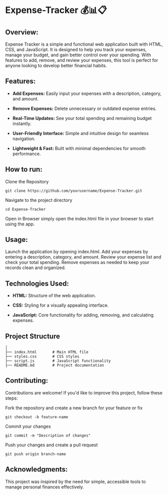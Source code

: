 # Expense-Tracker 💰📊📋
## Overview:

Expense Tracker is a simple and functional web application built with HTML, CSS, and JavaScript. It is designed to help you track your expenses, manage your budget, and gain better control over your spending. With features to add, remove, and review your expenses, this tool is perfect for anyone looking to develop better financial habits.

## Features:

- **Add Expenses:** Easily input your expenses with a description, category, and amount.

- **Remove Expenses:** Delete unnecessary or outdated expense entries.

- **Real-Time Updates:** See your total spending and remaining budget instantly.

- **User-Friendly Interface:** Simple and intuitive design for seamless navigation.

- **Lightweight & Fast:** Built with minimal dependencies for smooth performance.
## How to run:

Clone the Repository
```
git clone https://github.com/yourusername/Expense-Tracker.git
```
Navigate to the project directory
```
cd Expense-Tracker
```
Open in Browser simply open the index.html file in your browser to start using the app.

## Usage:

Launch the application by opening index.html.
Add your expenses by entering a description, category, and amount.
Review your expense list and check your total spending.
Remove expenses as needed to keep your records clean and organized.

## Technologies Used:

- **HTML:** Structure of the web application.

- **CSS:** Styling for a visually appealing interface.

- **JavaScript:** Core functionality for adding, removing, and calculating expenses.
## Project Structure
```
│  
├── index.html       # Main HTML file  
├── styles.css       # CSS styles  
├── script.js        # JavaScript functionality  
├── README.md        # Project documentation
```



## Contributing:
Contributions are welcome! If you'd like to improve this project, follow these steps:

Fork the repository and create a new branch for your feature or fix
```
git checkout -b feature-name
```
Commit your changes
```
git commit -m "Description of changes"
```
Push your changes and create a pull request
```
git push origin branch-name
```

## Acknowledgments:
This project was inspired by the need for simple, accessible tools to manage personal finances effectively.
